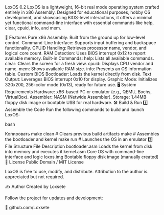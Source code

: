 LoxOS 0.2
LoxOS is a lightweight, 16-bit real mode operating system crafted entirely in x86 Assembly. Designed for educational purposes, hobby OS development, and showcasing BIOS-level interactions, it offers a minimal yet functional command-line interface with essential commands like help, clear, cpuid, info, and mem.

🔧 Features
Pure x86 Assembly: Built from the ground up for low-level control.
Command-Line Interface: Supports input buffering and backspace functionality.
CPUID Handling: Retrieves processor name, vendor, and logical core count.
RAM Detection: Uses BIOS interrupt 0x12 to report available memory.
Built-in Commands:
help: Lists all available commands.
clear: Clears the screen for a fresh view.
cpuid: Displays CPU vendor and name.
mem: Shows available RAM size.
info: Presents an OS information table.
Custom BIOS Bootloader: Loads the kernel directly from disk.
Text Output: Leverages BIOS interrupt 0x10 for display.
Graphic Mode: Initializes 320x200, 256-color mode (0x13), ready for future use.
🖥 System Requirements
Hardware: x86-based PC or emulator (e.g., QEMU, Bochs, VirtualBox).
Assembler: NASM (Netwide Assembler).
Storage: 1.44MB floppy disk image or bootable USB for real hardware.
🛠 Build & Run
1️⃣ Assemble the Code
Run the following commands to build and launch LoxOS:

bash

Копировать
make clean    # Clears previous build artifacts
make          # Assembles the bootloader and kernel
make run      # Launches the OS in an emulator
2️⃣ File Structure
File	Description
bootloader.asm	Loads the kernel from disk into memory and executes it
kernel.asm	Core OS with command-line interface and logic
loxos.img	Bootable floppy disk image (manually created)
📜 License
Public Domain / MIT License

LoxOS is free to use, modify, and distribute. Attribution to the author is appreciated but not required.

✍️ Author
Created by Loxsete

Follow the project for updates and development:

📍 github.com/Loxsete
